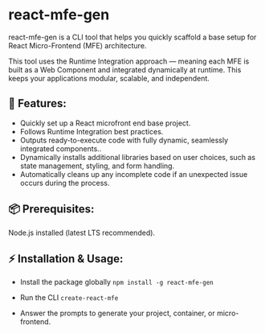 # react-mfe-gen

react-mfe-gen is a CLI tool that helps you quickly scaffold a base setup for React Micro-Frontend (MFE) architecture.

This tool uses the Runtime Integration approach — meaning each MFE is built as a Web Component and integrated dynamically at runtime. This keeps your applications modular, scalable, and independent.

## 🚀 Features:

- Quickly set up a React microfront end base project.
- Follows Runtime Integration best practices.
- Outputs ready-to-execute code with fully dynamic, seamlessly integrated components..
- Dynamically installs additional libraries based on user choices, such as state management, styling, and form handling.
- Automatically cleans up any incomplete code if an unexpected issue occurs during the process.

## 📦 Prerequisites:

Node.js installed (latest LTS recommended).

## ⚡ Installation & Usage:

- Install the package globally
    `npm install -g react-mfe-gen`

- Run the CLI
    `create-react-mfe`

- Answer the prompts to generate your project, container, or micro-frontend.